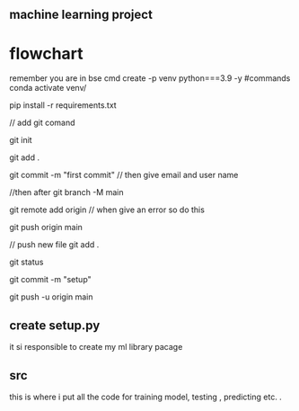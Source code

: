 ## machine learning project

#  flowchart
remember you are in bse cmd
 create  -p venv python===3.9 -y
#commands
conda activate venv/

pip install -r requirements.txt

//  add git comand 

git init

git add .

git commit -m "first commit"
//  then give email and user name



//then  after
git branch -M main

git remote add origin // when give an error so  do this 



git push origin main



//  push new file
git add .

git status

git commit -m "setup" 


git push -u origin main

## create setup.py 
it si responsible to create my  ml library  pacage

## src
this is where i put all the code for training model, testing , predicting etc.
.

